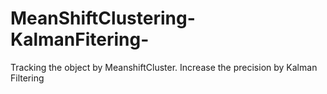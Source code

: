 # MeanShiftClustering-KalmanFitering-
Tracking the object by MeanshiftCluster. Increase the precision by Kalman Filtering
